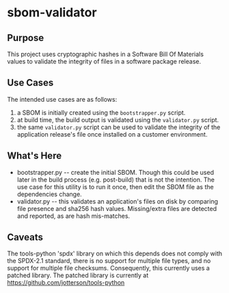 # sbom-validator

## Purpose

This project uses cryptographic hashes in a Software Bill Of Materials values to validate the integrity of files in a software package release.

## Use Cases

The intended use cases are as follows:

1. a SBOM is initially created using the `bootstrapper.py` script.
2. at build time, the build output is validated using the `validator.py` script.
3. the same `validator.py` script can be used to validate the integrity of the application release's file once installed on a customer environment.

## What's Here

* bootstrapper.py -- create the initial SBOM.  Though this could be used later in the build process (e.g. post-build) that is not the intention.  The use case for this utility is to run it once, then edit the SBOM file as the dependencies change.
* validator.py -- this validates an application's files on disk by comparing file presence and sha256 hash values.  Missing/extra files are detected and reported, as are hash mis-matches.

## Caveats

The tools-python 'spdx' library on which this depends does not comply
with the SPDX-2.1 standard, there is no support for multiple file types, and no support for multiple file checksums.  Consequently, this currently uses a patched library.  The patched library is currently at https://github.com/jotterson/tools-python